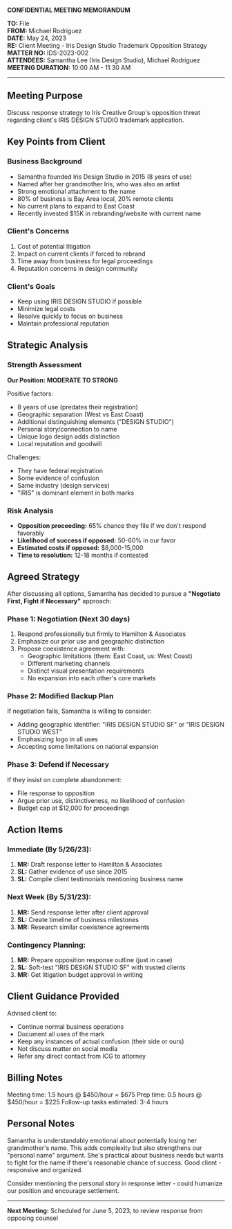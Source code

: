 **CONFIDENTIAL MEETING MEMORANDUM**

**TO:** File  
**FROM:** Michael Rodriguez  
**DATE:** May 24, 2023  
**RE:** Client Meeting - Iris Design Studio Trademark Opposition Strategy  
**MATTER NO:** IDS-2023-002  
**ATTENDEES:** Samantha Lee (Iris Design Studio), Michael Rodriguez  
**MEETING DURATION:** 10:00 AM - 11:30 AM

---

## Meeting Purpose

Discuss response strategy to Iris Creative Group's opposition threat regarding client's IRIS DESIGN STUDIO trademark application.

## Key Points from Client

### Business Background
- Samantha founded Iris Design Studio in 2015 (8 years of use)
- Named after her grandmother Iris, who was also an artist
- Strong emotional attachment to the name
- 80% of business is Bay Area local, 20% remote clients
- No current plans to expand to East Coast
- Recently invested $15K in rebranding/website with current name

### Client's Concerns
1. Cost of potential litigation
2. Impact on current clients if forced to rebrand
3. Time away from business for legal proceedings
4. Reputation concerns in design community

### Client's Goals
- Keep using IRIS DESIGN STUDIO if possible
- Minimize legal costs
- Resolve quickly to focus on business
- Maintain professional reputation

## Strategic Analysis

### Strength Assessment
**Our Position: MODERATE TO STRONG**

Positive factors:
- 8 years of use (predates their registration)
- Geographic separation (West vs East Coast)
- Additional distinguishing elements ("DESIGN STUDIO")
- Personal story/connection to name
- Unique logo design adds distinction
- Local reputation and goodwill

Challenges:
- They have federal registration
- Some evidence of confusion
- Same industry (design services)
- "IRIS" is dominant element in both marks

### Risk Analysis
- **Opposition proceeding:** 65% chance they file if we don't respond favorably
- **Likelihood of success if opposed:** 50-60% in our favor
- **Estimated costs if opposed:** $8,000-15,000
- **Time to resolution:** 12-18 months if contested

## Agreed Strategy

After discussing all options, Samantha has decided to pursue a **"Negotiate First, Fight if Necessary"** approach:

### Phase 1: Negotiation (Next 30 days)
1. Respond professionally but firmly to Hamilton & Associates
2. Emphasize our prior use and geographic distinction
3. Propose coexistence agreement with:
   - Geographic limitations (them: East Coast, us: West Coast)
   - Different marketing channels
   - Distinct visual presentation requirements
   - No expansion into each other's core markets

### Phase 2: Modified Backup Plan
If negotiation fails, Samantha is willing to consider:
- Adding geographic identifier: "IRIS DESIGN STUDIO SF" or "IRIS DESIGN STUDIO WEST"
- Emphasizing logo in all uses
- Accepting some limitations on national expansion

### Phase 3: Defend if Necessary
If they insist on complete abandonment:
- File response to opposition
- Argue prior use, distinctiveness, no likelihood of confusion
- Budget cap at $12,000 for proceedings

## Action Items

### Immediate (By 5/26/23):
1. **MR:** Draft response letter to Hamilton & Associates
2. **SL:** Gather evidence of use since 2015
3. **SL:** Compile client testimonials mentioning business name

### Next Week (By 5/31/23):
1. **MR:** Send response letter after client approval
2. **SL:** Create timeline of business milestones
3. **MR:** Research similar coexistence agreements

### Contingency Planning:
1. **MR:** Prepare opposition response outline (just in case)
2. **SL:** Soft-test "IRIS DESIGN STUDIO SF" with trusted clients
3. **MR:** Get litigation budget approval in writing

## Client Guidance Provided

Advised client to:
- Continue normal business operations
- Document all uses of the mark
- Keep any instances of actual confusion (their side or ours)
- Not discuss matter on social media
- Refer any direct contact from ICG to attorney

## Billing Notes

Meeting time: 1.5 hours @ $450/hour = $675
Prep time: 0.5 hours @ $450/hour = $225
Follow-up tasks estimated: 3-4 hours

## Personal Notes

Samantha is understandably emotional about potentially losing her grandmother's name. This adds complexity but also strengthens our "personal name" argument. She's practical about business needs but wants to fight for the name if there's reasonable chance of success. Good client - responsive and organized.

Consider mentioning the personal story in response letter - could humanize our position and encourage settlement.

---

**Next Meeting:** Scheduled for June 5, 2023, to review response from opposing counsel 